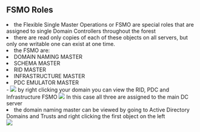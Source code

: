 <h2>FSMO Roles</h2>

<li>the Flexible Single Master Operations or FSMO are special roles that are assigned to single Domain Controllers throughout the forest</li>
<li>there are read only copies of each of these objects on all servers, but only one writable one can exist at one time.</li>
<li>the FSMO are:</li>
<li>DOMAIN NAMING MASTER</li>
<li>SCHEMA MASTER</li>
<li>RID MASTER</li>
<li>INFRASTRUCTURE MASTER</li>
<li>PDC EMULATOR MASTER</li>
-

<img src="https://i.imgur.com/K5acr5w.png"> 
by right clicking your domain you can view the RID, PDC and Infrastructure FSMO
<img src="https://i.imgur.com/WbkNsWF.png">
In this case all three are assigned to the main DC server

<li>the domain naming master can be viewed by going to Active Directory Domains and Trusts and right clicking the first object on the left </li>
<img src="https://i.imgur.com/tn6ZIAP.png">
